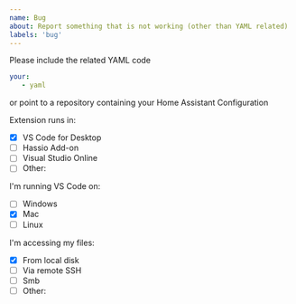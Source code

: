 ```yaml
---
name: Bug
about: Report something that is not working (other than YAML related)
labels: 'bug' 
---
```


Please include the related YAML code

```YAML
your:
   - yaml
```

or point to a repository containing your Home Assistant Configuration

Extension runs in:
- [X] VS Code for Desktop 
- [ ] Hassio Add-on 
- [ ] Visual Studio Online
- [ ] Other: 

I'm running VS Code on:
- [ ] Windows 
- [X] Mac 
- [ ] Linux 

I'm accessing my files:
- [X] From local disk 
- [ ] Via remote SSH 
- [ ] Smb
- [ ] Other:  